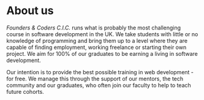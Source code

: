# About us

*Founders & Coders C.I.C.* runs what is probably the most challenging course in software development in the UK. We take students with little or no knowledge of programming and bring them up to a level where they are capable of finding employment, working freelance or starting their own project. We aim for 100% of our graduates to be earning a living in software development.

Our intention is to provide the best possible training in web development - for free. We manage this through the support of our mentors, the tech community and our graduates, who often join our faculty to help to teach future cohorts.
